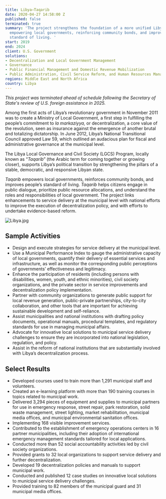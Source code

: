 ```yaml
---
title: Libya—Taqarib
date: 2020-04-27 14:58:00 Z
published: false
terminated: true
summary: 'The project strengthens the foundation of a more unified Libyan state by
  empowering local governments, reinforcing community bonds, and improving people’s
  standard of living. '
start: 2019
end: 2024
client: U.S. Government
solutions:
- Decentralization and Local Government Management
- Governance
- Public Financial Management and Domestic Revenue Mobilization
- Public Administration, Civil Service Reform, and Human Resources Management
regions: Middle East and North Africa
country: Libya
---
```


<aside><em>This project was terminated ahead of schedule following the Secretary of State's review of U.S. foreign assistance in 2025.</em></aside>

Among the first acts of Libya’s revolutionary government in November 2011 was to create a Ministry of Local Government, a first step in fulfilling the people’s commitment to *la markaziyya,* or decentralization, a core value of the revolution, seen as insurance against the emergence of another brutal and totalizing dictatorship. In June 2012, Libya’s National Transitional Council approved Law 59, which outlined an audacious plan for fiscal and administrative governance at the municipal level.

The Libya Local Governance and Civil Society (LGCS) Program, locally known as “*Taqarib*” (the Arabic term for coming together or growing closer), supports Libya’s political transition by strengthening the pillars of a stable, democratic, and responsive Libyan state.

*Taqarib* empowers local governments, reinforces community bonds, and improves people’s standard of living. *Taqarib* helps citizens engage in public dialogue, prioritize public resource allocations, and understand the roles and responsibilities of local government. The project links enhancements to service delivery at the municipal level with national efforts to improve the execution of decentralization policy, and with efforts to undertake evidence-based reform.

![Libya.jpg](/uploads/Libya.jpg)

## Sample Activities

* Design and execute strategies for service delivery at the municipal level.
* Use a Municipal Performance Index to gauge the administrative capacity of local governments, quantify their delivery of essential services and infrastructure, as well as monitor the corresponding public perceptions of governments’ effectiveness and legitimacy.
* Enhance the participation of residents (including persons with disabilities, women, youth, and ethnic minorities), civil society organizations, and the private sector in service improvements and decentralization policy implementation.
* Partner with community organizations to generate public support for local revenue generation, public-private partnerships, city-to-city collaboration, and other tools that are important for achieving sustainable development and self-reliance.
* Assist municipalities and national institutions with drafting policy documents, operational manuals, procedural templates, and regulatory standards for use in managing municipal affairs.
* Advocate for innovative local solutions to municipal service delivery challenges to ensure they are incorporated into national legislation, regulation, and policy.
* Assist in the reform of national institutions that are substantially involved with Libya’s decentralization process.

## Select Results

* Developed courses used to train more than 1,291 municipal staff and volunteers.
* Created an e-learning platform with more than 190 training courses in topics related to municipal work.
* Delivered 3,294 pieces of equipment and supplies to municipal partners for use in emergency response, street repair, park restoration, solid waste management, street lighting, market rehabilitation, municipal media offices, and municipal environmental sanitation offices.
* Implementing 168 visible improvement services.
* Contributed to the establishment of emergency operations centers in 16 partner municipalities, including their adoption of international emergency management standards tailored for local applications.
* Conducted more than 52 social accountability activities led by civil society organizations.
* Provided grants to 32 local organizations to support service delivery and further decentralization.
* Developed 19 decentralization policies and manuals to support municipal work.
* Conducted and published 12 case studies on innovative local solutions to municipal service delivery challenges.
* Provided training to 82 members of the municipal guard and 31 municipal media offices.
